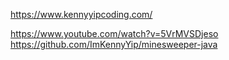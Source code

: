 https://www.kennyyipcoding.com/

https://www.youtube.com/watch?v=5VrMVSDjeso
https://github.com/ImKennyYip/minesweeper-java

